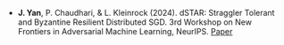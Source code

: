 - <strong>J. Yan</strong>, P. Chaudhari, & L. Kleinrock (2024). dSTAR: Straggler Tolerant and Byzantine Resilient Distributed SGD. 3rd Workshop on New Frontiers in Adversarial Machine Learning, NeurIPS. [Paper](https://arxiv.org/abs/2412.07151)
